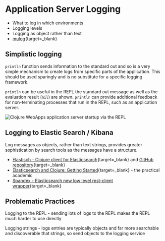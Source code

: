 # Application Server Logging

* What to log in which environments
* Logging levels
* Logging as object rather than text
* [mulog](https://github.com/BrunoBonacci/mulog){target=_blank}


## Simplistic logging
`println` function sends information to the standard out and so is a very simple mechanism to create logs from specific parts of the application. This should be used sparingly and is no substitute for a specific logging framework.

`println` can be useful in the REPL the standard out message as well as the evaluation result (`nil`) are shown.  `println` can provide additional feedback for non-terminating processes that run in the REPL, such as an application server.

![Clojure WebApps application server startup via the REPL](https://raw.githubusercontent.com/practicalli/graphic-design/live/clojure-web-services/clojure-webapps-app-server-start-via-repl.png)

## Logging to Elastic Search / Kibana
Log messages as objects, rather than text strings, provides greater sophistication by search tools as the messages have a structure.

* [Elastisch - Clojure client for Elasticsearch](http://clojureelasticsearch.info/){target=_blank} and [GitHub repository](https://github.com/clojurewerkz/elastisch){target=_blank}
* [Elasticsearch and Clojure: Getting Started](https://miguelmalvarez.com/2016/04/27/elasticsearch-and-clojure-getting-started/){target=_blank} - the practical academic
* [Spandex - Elasticsearch new low level rest-client wrapper](https://github.com/mpenet/spandex){target=_blank}



## Problematic Practices
Logging to the REPL - sending lots of logs to the REPL makes the REPL much harder to use directly

Logging strings - logs entries are typically objects and far more searchable and discoverable that strings, so send objects to the logging service
